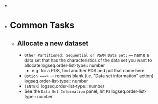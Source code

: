 -
- # Common Tasks
	- ## Allocate a new dataset
		- `Other Partitioned, Sequential or VSAM Data Set:` — name a data set that has the characteristics of the data set you want to allocate
		  logseq.order-list-type:: number
			- e.g. for a PDS, find another PDS and put that name here
		- `Option ===>` — remains blank (i.e. "Data set information" action)
		  logseq.order-list-type:: number
		- `[ENTER]`
		  logseq.order-list-type:: number
		- See the `Data Set Information` panel; hit `F3`
		  logseq.order-list-type:: number